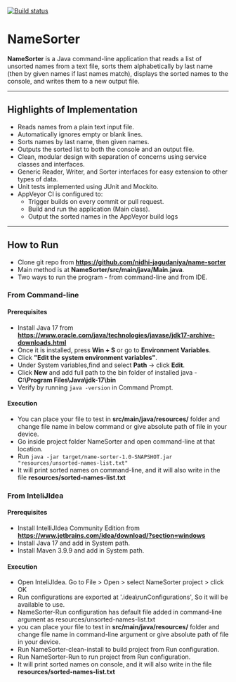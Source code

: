[![Build status](https://ci.appveyor.com/api/projects/status/github/nidhi-jagudaniya/name-sorter?branch=main&svg=true)](https://ci.appveyor.com/project/nidhi-jagudaniya/name-sorter)

# NameSorter

**NameSorter** is a Java command-line application that reads a list of unsorted names from a text file, sorts them
alphabetically by last name (then by given names if last names match), displays the sorted names to the console, and
writes them to a new output file.

---

## Highlights of Implementation

- Reads names from a plain text input file.
- Automatically ignores empty or blank lines.
- Sorts names by last name, then given names.
- Outputs the sorted list to both the console and an output file.
- Clean, modular design with separation of concerns using service classes and interfaces.
- Generic Reader, Writer, and Sorter interfaces for easy extension to other types of data.
- Unit tests implemented using JUnit and Mockito.
- AppVeyor CI is configured to:
    - Trigger builds on every commit or pull request.
    - Build and run the application (Main class).
    - Output the sorted names in the AppVeyor build logs
---

## How to Run

- Clone git repo from **https://github.com/nidhi-jagudaniya/name-sorter**
- Main method is at **NameSorter/src/main/java/Main.java**.
- Two ways to run the program - from command-line and from IDE.

### From Command-line

#### Prerequisites
- Install Java 17 from **https://www.oracle.com/java/technologies/javase/jdk17-archive-downloads.html**
- Once it is installed, press **Win + S**  or go to **Environment Variables**.
- Click **"Edit the system environment variables"**.
- Under System variables,find and select **Path** -> click **Edit**.
- Click **New** and add full path to the bin folder of installed java - **C:\Program Files\Java\jdk-17\bin**
- Verify by running `java -version` in Command Prompt.

#### Execution
- You can place your file to test in **src/main/java/resources/** folder and change file name in below command or give
  absolute path of file in your device.
- Go inside project folder NameSorter and open command-line at that location.
- Run `java -jar target/name-sorter-1.0-SNAPSHOT.jar "resources/unsorted-names-list.txt"`
- It will print sorted names on command-line, and it will also write in the file **resources/sorted-names-list.txt**

### From InteliJIdea

#### Prerequisites
- Install IntelliJIdea Community Edition from **https://www.jetbrains.com/idea/download/?section=windows**
- Install Java 17 and add in System path.
- Install Maven 3.9.9 and add in System path.

#### Execution
- Open InteliJIdea. Go to File > Open > select NameSorter project > click OK
- Run configurations are exported at '.idea\runConfigurations', So it will be available to use.
- NameSorter-Run configuration has default file added in command-line argument as resources/unsorted-names-list.txt
- you can place your file to test in **src/main/java/resources/** folder and change file name in command-line argument
  or give absolute path of file in your device.
- Run NameSorter-clean-install to build project from Run configuration.
- Run NameSorter-Run to run project from Run configuration.
- It will print sorted names on console, and it will also write in the file **resources/sorted-names-list.txt**
